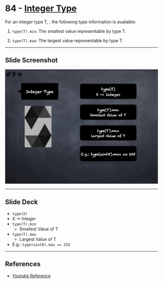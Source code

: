 # 84 - [Integer Type](Integer%20Type.md)
For an integer type T, , the following type information is available:

1.  `type(T).min`: The smallest value representable by type T.
    
2.  `type(T).max`: The largest value representable by type T.

___
## Slide Screenshot
![084.png](../images/solidity101/084.png)
___
## Slide Deck
- `type(X)`
- X -> Integer
- `type(T).min`
	- Smallest Value of T
- `type(T).max`
	- Largest Value of T
- E.g.: `type(uint8).max == 255`
___
## References
- [Youtube Reference](https://youtu.be/_oN7XuyhoZA?t=223)


